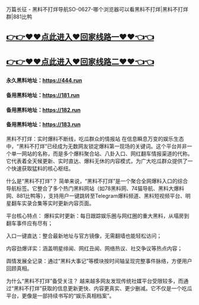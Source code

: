万篇长征 - 黑料不打烊导航SO-0627-哪个浏览器可以看黑料不打烊|黑料不打烊群|881比鸭

## [👉👉♥♥点此进入♥回家线路一♥♥👈👈](https://unpkg.com/182run/index.html)
## [👉👉♥♥点此进入♥回家线路二♥♥👈👈](https://unpkg.com/182-1run/index.html)

#### 永久黑料地址：https://444.run
#### 备用黑料地址：https://181.run
#### 备用黑料地址：https://182.run
#### 备用黑料地址：https://183.run

黑料不打烊：实时爆料不断线，吃瓜群众的情报站
在信息瞬息万变的娱乐生态中，“黑料不打烊”已经成为无数网友锁定爆料第一现场的关键词。这个平台并非一个单一网站的名称，而是多个爆料聚合站、八卦入口、网红翻车情报渠道的代称。它代表着全天候更新、实时直达、爆料无休的内容模式，为广大吃瓜群众提供了一个快速获取猛料的核心枢纽。

什么是“黑料不打烊”？
简单来说，“黑料不打烊”是一个聚合全网爆料入口的综合导航标签。它整合了多个热门黑料网站（如78黑料网、74猫导航、黑料大爆料网、881比鸭等），支持用户一键跳转至Telegram爆料频道、黑料短视频平台、明星翻车实录合集等实时更新内容页面。

平台核心特点：
爆料实时更新：每日跟踪娱乐圈与网红圈的重大黑料，从塌房到翻车事件应有尽有；

入口一键直达：整合最新地址与官方镜像，无需翻墙也能轻松访问；

内容劲爆详实：涵盖明星绯闻、网红丑闻、网络热议、社交争议等热点内容；

舆情发展全记录：通过“黑料大事记”等模块按时间轴呈现完整事件脉络，方便用户回顾真相。

为什么“黑料不打烊”备受关注？
越来越多网友发现传统社媒平台受限较多，而通过“黑料不打烊”获取的信息更新更快、内容更真实、更少删减。它不仅是一个吃瓜平台，更像是一部持续书写的“娱乐真相档案”。
